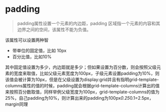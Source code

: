 # padding

> padding属性设置一个元素的内边距，padding 区域指一个元素的内容和其边界之间的空间，该属性不能为负值。

该属性可以设置两种智

+ 带单位的固定值，比如 10px
+ 百分比值，比如10%

其中固定值设置为多少，内边距就是多少；但如果设置为百分数，则会按照父级元素的宽度来取值，比如父级元素宽度为100px，子级元素设置padding为10%，则该值会被计算为10px，但是在父级设置为display:grid并且有指明grid-template-columns属性的值的时候，padding就会根据grid-template-columns计算出的值来按照百分数取值，同样举例父级宽度为100px，grid-template-columns的值为25%，自己padding为10%，则计算出来的padding为100px*0.25*0.1=2.5px，margin同理
